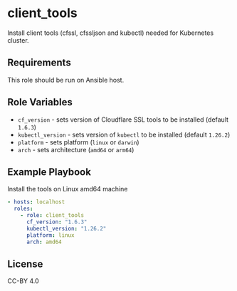 # client_tools

Install client tools (cfssl, cfssljson and kubectl) needed for Kubernetes cluster.

## Requirements

This role should be run on Ansible host.

## Role Variables

- `cf_version` - sets version of Cloudflare SSL tools to be installed (default `1.6.3`)
- `kubectl_version` - sets version of `kubectl` to be installed (default `1.26.2`)
- `platform` - sets platform (`linux` or `darwin`)
- `arch` - sets architecture (`amd64` or `arm64`)

## Example Playbook

Install the tools on Linux amd64 machine

```yaml
- hosts: localhost
  roles:
    - role: client_tools
      cf_version: "1.6.3"
      kubectl_version: "1.26.2"
      platform: linux
      arch: amd64
```

## License

CC-BY 4.0
